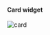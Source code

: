 #### Card widget
![card](https://user-images.githubusercontent.com/69578414/133482258-b03424db-8aa2-47af-8d26-3d2a46903978.PNG)
